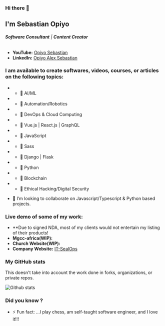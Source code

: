 ### Hi there 👋

## I'm Sebastian Opiyo

<!--
**SebastianOpiyo/SebastianOpiyo** is a ✨ _special_ ✨ repository because its `README.md` (this file) appears on your GitHub profile.

Here are some ideas to get you started:

- 🔭 I’m currently working on ...
- 🌱 I’m currently learning ...
- 👯 I’m looking to collaborate on ...
- 🤔 I’m looking for help with ...
- 💬 Ask me about ...
- 📫 How to reach me: ...
- 😄 Pronouns: ...
- ⚡ Fun fact: ...
-->
###### ***Software Consultant*** | ***Content Creator***

* **YouTube:** [Opiyo Sebastian](https://www.youtube.com/channel/UCSr6MooK42cIGT1eo_0OfJg)
* **LinkedIn:** [Opiyo Alex Sebastian](https://www.linkedin.com/in/opiyo-alex-sebastian-4ab31270/)

### I am available to create softwares, videos, courses, or articles on the following topics:

* - 🔭 AI/ML
* - 🔭 Automation/Robotics
* - 🔭 DevOps & Cloud Computing
* - 🔭 Vue.js | React.js | GraphQL
* - 🔭 JavaScript
* - 🔭 Sass
* - 🔭 Django | Flask
* - 🔭 Python
* - 🔭 Blockchain
* - 🔭 Ethical Hacking/Digital Security
- 👯 I’m looking to collaborate on Javascript/Typescript & Python based projects.

### Live demo of some of my work:
* **Due to signed NDA, most of my clients would not entertain my listing of their products!
* **Mgcc-africa(WIP):** []()
* **Church Website(WIP):** []()
* **Company Website:** [IT-SealOps](http://it-sealops.com/)

### My GitHub stats

This doesn't take into account the work done in forks, organizations, or private repos.

![Github stats](https://github-readme-stats.vercel.app/api?username=SebastianOpiyo&show_icons=true)

### Did you know ?
- ⚡ Fun fact: ...I play chess, am self-taught software engineer, and I love it!!!
